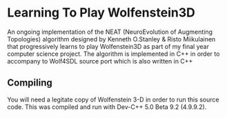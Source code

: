 # Learning To Play Wolfenstein3D

An ongoing implementation of the NEAT (NeuroEvolution of Augmenting Topologies) algorithm designed by Kenneth O.Stanley & Risto Miikulainen that progressively learns to play Wolfenstein3D as part of my final year computer science project. The algorithm is implemented in C++ in order to accompany to Wolf4SDL source port which is also written in C++

## Compiling

You will need a legitate copy of Wolfenstein 3-D in order to run this source code. This was compiled and run with Dev-C++ 5.0 Beta 9.2 (4.9.9.2). 
